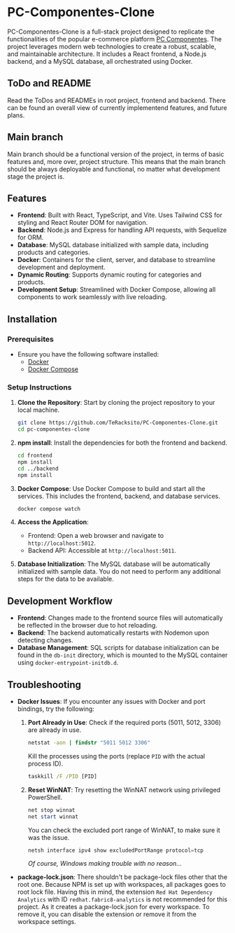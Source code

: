 # PC-Componentes-Clone

PC-Componentes-Clone is a full-stack project designed to replicate the functionalities of the popular e-commerce platform [PC Componentes](https://www.pccomponentes.com). The project leverages modern web technologies to create a robust, scalable, and maintainable architecture. It includes a React frontend, a Node.js backend, and a MySQL database, all orchestrated using Docker.

## ToDo and README

Read the ToDos and READMEs in root project, frontend and backend. There can be found an overall view of currently implementend features, and future plans.

## Main branch

Main branch should be a functional version of the project, in terms of basic features and, more over, project structure. This means that the main branch should be always deployable and functional, no matter what development stage the project is.

## Features

- **Frontend**: Built with React, TypeScript, and Vite. Uses Tailwind CSS for styling and React Router DOM for navigation.
- **Backend**: Node.js and Express for handling API requests, with Sequelize for ORM.
- **Database**: MySQL database initialized with sample data, including products and categories.
- **Docker**: Containers for the client, server, and database to streamline development and deployment.
- **Dynamic Routing**: Supports dynamic routing for categories and products.
- **Development Setup**: Streamlined with Docker Compose, allowing all components to work seamlessly with live reloading.

## Installation

### Prerequisites

- Ensure you have the following software installed:
  - [Docker](https://docs.docker.com/get-docker/)
  - [Docker Compose](https://docs.docker.com/compose/install/)

### Setup Instructions

1. **Clone the Repository**: Start by cloning the project repository to your local machine.

   ```bash
   git clone https://github.com/TeRacksito/PC-Componentes-Clone.git
   cd pc-componentes-clone
   ```

2. **npm install**: Install the dependencies for both the frontend and backend.

   ```bash
   cd frontend
   npm install
   cd ../backend
   npm install
   ```

3. **Docker Compose**: Use Docker Compose to build and start all the services. This includes the frontend, backend, and database services.

   ```bash
   docker compose watch
   ```

4. **Access the Application**:

   - Frontend: Open a web browser and navigate to `http://localhost:5012`.
   - Backend API: Accessible at `http://localhost:5011`.

5. **Database Initialization**: The MySQL database will be automatically initialized with sample data. You do not need to perform any additional steps for the data to be available.

## Development Workflow

- **Frontend**: Changes made to the frontend source files will automatically be reflected in the browser due to hot reloading.
- **Backend**: The backend automatically restarts with Nodemon upon detecting changes.
- **Database Management**: SQL scripts for database initialization can be found in the `db-init` directory, which is mounted to the MySQL container using `docker-entrypoint-initdb.d`.

## Troubleshooting

- **Docker Issues**: If you encounter any issues with Docker and port bindings, try the following:

  1. **Port Already in Use**: Check if the required ports (5011, 5012, 3306) are already in use.
     ```cmd
     netstat -aon | findstr "5011 5012 3306"
     ```
     Kill the processes using the ports (replace `PID` with the actual process ID).
     ```cmd
     taskkill /F /PID [PID]
     ```
  2. **Reset WinNAT**: Try resetting the WinNAT network using privileged PowerShell.
     ```powershell
     net stop winnat
     net start winnat
     ```
     You can check the excluded port range of WinNAT, to make sure it was the issue.
     ```powershell
     netsh interface ipv4 show excludedPortRange protocol=tcp
     ```
     _Of course, Windows making trouble with no reason..._

- **package-lock.json**: There shouldn't be package-lock files other that the root one. Because NPM is set up with workspaces, all packages goes to root lock file.
  Having this in mind, the extension `Red Hat Dependency Analytics` with ID `redhat.fabric8-analytics` is not recommended for this project. As it creates a package-lock.json for every workspace. To remove it, you can disable the extension or remove it from the workspace settings.
